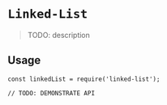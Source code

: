 # `Linked-List`

> TODO: description

## Usage

```
const linkedList = require('linked-list');

// TODO: DEMONSTRATE API
```
